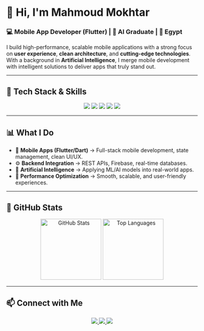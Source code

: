 # 👋 Hi, I'm Mahmoud Mokhtar  
### 💻 **Mobile App Developer (Flutter)** | 🤖 **AI Graduate** | 📍 **Egypt**

I build high-performance, scalable mobile applications with a strong focus on **user experience**, **clean architecture**, and **cutting-edge technologies**.  
With a background in **Artificial Intelligence**, I merge mobile development with intelligent solutions to deliver apps that truly stand out.

---

## 🚀 Tech Stack & Skills  

<p align="center">
  <img src="https://img.shields.io/badge/Dart-0175C2?style=for-the-badge&logo=dart&logoColor=white" />
  <img src="https://img.shields.io/badge/Flutter-02569B?style=for-the-badge&logo=flutter&logoColor=white" />
  <img src="https://img.shields.io/badge/Kotlin-7F52FF?style=for-the-badge&logo=kotlin&logoColor=white" />
  <img src="https://img.shields.io/badge/Python-FFD43B?style=for-the-badge&logo=python&logoColor=blue" />
  <img src="https://img.shields.io/badge/AI%20%7C%20ML-FF6F00?style=for-the-badge&logo=tensorflow&logoColor=white" />
</p>

---

## 📊 What I Do  

- 📱 **Mobile Apps (Flutter/Dart)** → Full-stack mobile development, state management, clean UI/UX.  
- ⚙️ **Backend Integration** → REST APIs, Firebase, real-time databases.  
- 🧠 **Artificial Intelligence** → Applying ML/AI models into real-world apps.  
- 🚀 **Performance Optimization** → Smooth, scalable, and user-friendly experiences.  

---

## 🌟 GitHub Stats  

<p align="center">
  <img src="https://github-readme-stats.vercel.app/api?username=Eng-Mahmoud-Mokhtar&show_icons=true&theme=tokyonight" alt="GitHub Stats" height="160" />
  <img src="https://github-readme-stats.vercel.app/api/top-langs/?username=Eng-Mahmoud-Mokhtar&layout=compact&theme=tokyonight" alt="Top Languages" height="160" />
</p>

---

## 📫 Connect with Me  

<p align="center">
  <a href="https://linkedin.com/in/eng-mahmoud-mokhtar" target="_blank">
    <img src="https://img.shields.io/badge/LinkedIn-0A66C2?style=for-the-badge&logo=linkedin&logoColor=white" />
  </a>
  <a href="mailto:eng.mahmoudmokhtar@gmail.com">
    <img src="https://img.shields.io/badge/Gmail-D14836?style=for-the-badge&logo=gmail&logoColor=white" />
  </a>
  <a href="https://github.com/Eng-Mahmoud-Mokhtar">
    <img src="https://img.shields.io/badge/GitHub-171515?style=for-the-badge&logo=github&logoColor=white" />
  </a>
</p>
